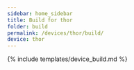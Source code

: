 ```yaml
---
sidebar: home_sidebar
title: Build for thor
folder: build
permalink: /devices/thor/build/
device: thor
---
```

{% include templates/device_build.md %}

